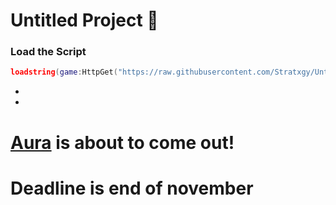 # Untitled Project 🌌


### Load the Script
```lua
loadstring(game:HttpGet("https://raw.githubusercontent.com/Stratxgy/Untitled-Project/refs/heads/main/Untitled%20Project.lua"))()
```
-
- <div align="center">

#  [Aura](https://github.com/Stratxgy/Aura) is about to come out!

# Deadline is end of november
